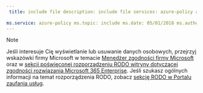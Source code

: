 ```yaml
---
 title: include file description: include file services: azure-policy author: eross-msft
 
ms.service: azure-policy ms.topic: include ms.date: 05/01/2018 ms.author: lizross ms.custom: include file
---
```


>[!Note]
>Jeśli interesuje Cię wyświetlanie lub usuwanie danych osobowych, przejrzyj wskazówki firmy Microsoft w temacie [Menedżer zgodności firmy Microsoft](https://servicetrust.microsoft.com/ComplianceManager) oraz w [sekcji poświęconej rozporządzeniu RODO witryny dotyczącej zgodności rozwiązania Microsoft 365 Enterprise](https://docs.microsoft.com/en-us/microsoft-365/compliance/gdpr). Jeśli szukasz ogólnych informacji na temat rozporządzenia RODO, zobacz [sekcję RODO w Portalu zaufania usług](https://servicetrust.microsoft.com/ViewPage/GDPRGetStarted).